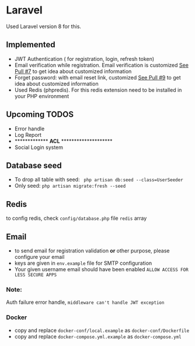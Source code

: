 # Laravel

Used Laravel version 8 for this.

## Implemented

- JWT Authentication ( for registration, login, refresh token)
- Email verification while registration. Email verification is customized [See Pull #7](https://github.com/NazemMahmud/laravel-boilerplate/pull/7) to get idea about customized information
- Forget password: with email reset link, customized [See Pull #9](https://github.com/NazemMahmud/laravel-boilerplate/pull/9) to get idea about customized information
- Used Redis (phpredis). For this redis extension need to be installed in your PHP environment

## Upcoming TODOS

- Error handle
- Log Report
- ************* **ACL** ********************
- Social Login system

## Database seed
- To drop all table with seed: ` php artisan db:seed --class=UserSeeder`
- Only seed: `php artisan migrate:fresh --seed`

## Redis
to config redis, check `config/database.php` file `redis` array

## Email
- to send email for registration validation **or** other purpose, please configure your email
- keys are given in `env.example` file for SMTP configuration
- Your given username email should have been enabled `ALLOW ACCESS FOR LESS SECURE APPS`

### Note:
Auth failure error handle, `middleware can't handle JWT exception`

### Docker
- copy and replace `docker-conf/local.example` as `docker-conf/Dockerfile`
- copy and replace `docker-compose.yml.example` as `docker-compose.yml`
